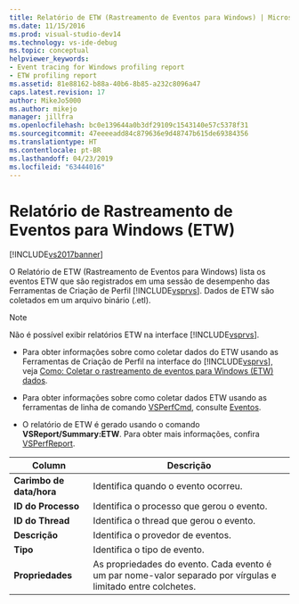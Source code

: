 ```yaml
---
title: Relatório de ETW (Rastreamento de Eventos para Windows) | Microsoft Docs
ms.date: 11/15/2016
ms.prod: visual-studio-dev14
ms.technology: vs-ide-debug
ms.topic: conceptual
helpviewer_keywords:
- Event tracing for Windows profiling report
- ETW profiling report
ms.assetid: 81e88162-b88a-40b6-8b85-a232c8096a47
caps.latest.revision: 17
author: MikeJo5000
ms.author: mikejo
manager: jillfra
ms.openlocfilehash: bc0e139644a0b3df29109c1543140e57c5378f31
ms.sourcegitcommit: 47eeeeadd84c879636e9d48747b615de69384356
ms.translationtype: HT
ms.contentlocale: pt-BR
ms.lasthandoff: 04/23/2019
ms.locfileid: "63444016"
---
```

# <a name="event-tracing-for-windows-etw-report"></a>Relatório de Rastreamento de Eventos para Windows (ETW)
[!INCLUDE[vs2017banner](../includes/vs2017banner.md)]

O Relatório de ETW (Rastreamento de Eventos para Windows) lista os eventos ETW que são registrados em uma sessão de desempenho das Ferramentas de Criação de Perfil [!INCLUDE[vsprvs](../includes/vsprvs-md.md)]. Dados de ETW são coletados em um arquivo binário (.etl).  
  
> [!NOTE]
> Não é possível exibir relatórios ETW na interface [!INCLUDE[vsprvs](../includes/vsprvs-md.md)].  
  
- Para obter informações sobre como coletar dados do ETW usando as Ferramentas de Criação de Perfil na interface do [!INCLUDE[vsprvs](../includes/vsprvs-md.md)], veja [Como: Coletar o rastreamento de eventos para Windows (ETW) dados](../profiling/how-to-collect-event-tracing-for-windows-etw-data.md).  
  
- Para obter informações sobre como coletar dados ETW usando as ferramentas de linha de comando [VSPerfCmd](../profiling/vsperfcmd.md), consulte [Eventos](../profiling/events-vsperfcmd.md).  
  
- O relatório de ETW é gerado usando o comando **VSReport/Summary:ETW**. Para obter mais informações, confira [VSPerfReport](../profiling/vsperfreport.md).  
  
|Column|Descrição|  
|------------|-----------------|  
|**Carimbo de data/hora**|Identifica quando o evento ocorreu.|  
|**ID do Processo**|Identifica o processo que gerou o evento.|  
|**ID do Thread**|Identifica o thread que gerou o evento.|  
|**Descrição**|Identifica o provedor de eventos.|  
|**Tipo**|Identifica o tipo de evento.|  
|**Propriedades**|As propriedades do evento. Cada evento é um par nome-valor separado por vírgulas e limitado entre colchetes.|
